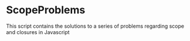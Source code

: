 # ScopeProblems

This script contains the solutions to a series of problems regarding scope and closures in Javascript
